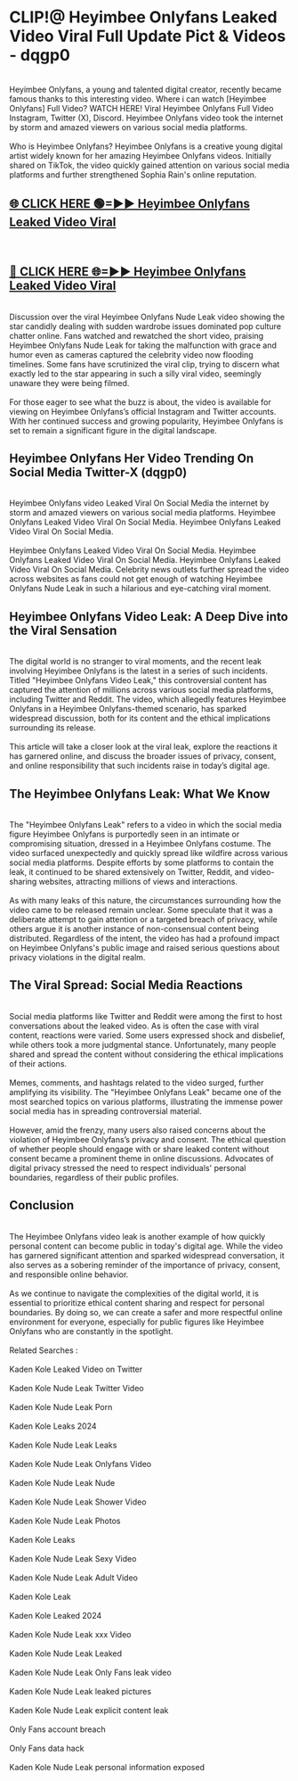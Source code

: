 # CLIP!@ Heyimbee Onlyfans Leaked Video Viral Full Update Pict & Videos - dqgp0
<br>
Heyimbee Onlyfans, a young and talented digital creator, recently became famous thanks to this interesting video. Where i can watch [Heyimbee Onlyfans] Full Video? WATCH HERE! Viral Heyimbee Onlyfans Full Video Instagram, Twitter (X), Discord. Heyimbee Onlyfans video took the internet by storm and amazed viewers on various social media platforms.
<br><br>
Who is Heyimbee Onlyfans? Heyimbee Onlyfans is a creative young digital artist widely known for her amazing Heyimbee Onlyfans videos. Initially shared on TikTok, the video quickly gained attention on various social media platforms and further strengthened Sophia Rain's online reputation.
<br>
<h2><a href="https://bestclip.site?title=Heyimbee_Onlyfans">🌐 CLICK HERE 🟢=►► Heyimbee Onlyfans Leaked Video Viral</a></h2>
<br>
<h2><a href="https://bestclip.site?title=Heyimbee_Onlyfans">🔴 CLICK HERE 🌐=►► Heyimbee Onlyfans Leaked Video Viral</a></h2>
<br>
Discussion over the viral Heyimbee Onlyfans Nude Leak video showing the star candidly dealing with sudden wardrobe issues dominated pop culture chatter online. Fans watched and rewatched the short video, praising Heyimbee Onlyfans Nude Leak for taking the malfunction with grace and humor even as cameras captured the celebrity video now flooding timelines. Some fans have scrutinized the viral clip, trying to discern what exactly led to the star appearing in such a silly viral video, seemingly unaware they were being filmed.
<br><br>
For those eager to see what the buzz is about, the video is available for viewing on Heyimbee Onlyfans’s official Instagram and Twitter accounts. With her continued success and growing popularity, Heyimbee Onlyfans is set to remain a significant figure in the digital landscape.
<br>
<h2>Heyimbee Onlyfans Her Video Trending On Social Media Twitter-X (dqgp0)</h2>
<br>
Heyimbee Onlyfans video Leaked Viral On Social Media the internet by storm and amazed viewers on various social media platforms. Heyimbee Onlyfans Leaked Video Viral On Social Media. Heyimbee Onlyfans Leaked Video Viral On Social Media.
<br><br>
Heyimbee Onlyfans Leaked Video Viral On Social Media. Heyimbee Onlyfans Leaked Video Viral On Social Media. Heyimbee Onlyfans Leaked Video Viral On Social Media. Celebrity news outlets further spread the video across websites as fans could not get enough of watching Heyimbee Onlyfans Nude Leak in such a hilarious and eye-catching viral moment.
<br>
<h2>Heyimbee Onlyfans Video Leak: A Deep Dive into the Viral Sensation</h2>
<br>
The digital world is no stranger to viral moments, and the recent leak involving Heyimbee Onlyfans is the latest in a series of such incidents. Titled "Heyimbee Onlyfans Video Leak," this controversial content has captured the attention of millions across various social media platforms, including Twitter and Reddit. The video, which allegedly features Heyimbee Onlyfans in a Heyimbee Onlyfans-themed scenario, has sparked widespread discussion, both for its content and the ethical implications surrounding its release.
<br><br>
This article will take a closer look at the viral leak, explore the reactions it has garnered online, and discuss the broader issues of privacy, consent, and online responsibility that such incidents raise in today’s digital age.
<br>
<h2>The Heyimbee Onlyfans Leak: What We Know</h2>
<br>
The "Heyimbee Onlyfans Leak" refers to a video in which the social media figure Heyimbee Onlyfans is purportedly seen in an intimate or compromising situation, dressed in a Heyimbee Onlyfans costume. The video surfaced unexpectedly and quickly spread like wildfire across various social media platforms. Despite efforts by some platforms to contain the leak, it continued to be shared extensively on Twitter, Reddit, and video-sharing websites, attracting millions of views and interactions.
<br><br>
As with many leaks of this nature, the circumstances surrounding how the video came to be released remain unclear. Some speculate that it was a deliberate attempt to gain attention or a targeted breach of privacy, while others argue it is another instance of non-consensual content being distributed. Regardless of the intent, the video has had a profound impact on Heyimbee Onlyfans's public image and raised serious questions about privacy violations in the digital realm.
<br>
<h2>The Viral Spread: Social Media Reactions</h2>
<br>
Social media platforms like Twitter and Reddit were among the first to host conversations about the leaked video. As is often the case with viral content, reactions were varied. Some users expressed shock and disbelief, while others took a more judgmental stance. Unfortunately, many people shared and spread the content without considering the ethical implications of their actions.
<br><br>
Memes, comments, and hashtags related to the video surged, further amplifying its visibility. The "Heyimbee Onlyfans Leak" became one of the most searched topics on various platforms, illustrating the immense power social media has in spreading controversial material.
<br><br>
However, amid the frenzy, many users also raised concerns about the violation of Heyimbee Onlyfans’s privacy and consent. The ethical question of whether people should engage with or share leaked content without consent became a prominent theme in online discussions. Advocates of digital privacy stressed the need to respect individuals' personal boundaries, regardless of their public profiles.
<br>
<h2>Conclusion</h2>
<br>
The Heyimbee Onlyfans video leak is another example of how quickly personal content can become public in today's digital age. While the video has garnered significant attention and sparked widespread conversation, it also serves as a sobering reminder of the importance of privacy, consent, and responsible online behavior.
<br><br>
As we continue to navigate the complexities of the digital world, it is essential to prioritize ethical content sharing and respect for personal boundaries. By doing so, we can create a safer and more respectful online environment for everyone, especially for public figures like Heyimbee Onlyfans who are constantly in the spotlight.
<br><br>
Related Searches :
<br><br>
Kaden Kole Leaked Video on Twitter
<br><br>
Kaden Kole Nude Leak Twitter Video
<br><br>
Kaden Kole Nude Leak Porn
<br><br>
Kaden Kole Leaks 2024
<br><br>
Kaden Kole Nude Leak Leaks
<br><br>
Kaden Kole Nude Leak Onlyfans Video
<br><br>
Kaden Kole Nude Leak Nude
<br><br>
Kaden Kole Nude Leak Shower Video
<br><br>
Kaden Kole Nude Leak Photos
<br><br>
Kaden Kole Leaks
<br><br>
Kaden Kole Nude Leak Sexy Video
<br><br>
Kaden Kole Nude Leak Adult Video
<br><br>
Kaden Kole Leak
<br><br>
Kaden Kole Leaked 2024
<br><br>
Kaden Kole Nude Leak xxx Video
<br><br>
Kaden Kole Nude Leak Leaked
<br><br>
Kaden Kole Nude Leak Only Fans leak video
<br><br>
Kaden Kole Nude Leak leaked pictures
<br><br>
Kaden Kole Nude Leak explicit content leak
<br><br>
Only Fans account breach
<br><br>
Only Fans data hack
<br><br>
Kaden Kole Nude Leak personal information exposed